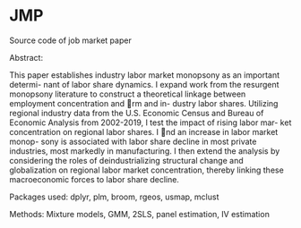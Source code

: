 # JMP
Source code of job market paper


Abstract:

This paper establishes industry labor market monopsony as an important determi-
nant of labor share dynamics. I expand work from the resurgent monopsony literature
to construct a theoretical linkage between employment concentration and rm and in-
dustry labor shares. Utilizing regional industry data from the U.S. Economic Census
and Bureau of Economic Analysis from 2002-2019, I test the impact of rising labor mar-
ket concentration on regional labor shares. I nd an increase in labor market monop-
sony is associated with labor share decline in most private industries, most markedly in
manufacturing. I then extend the analysis by considering the roles of deindustrializing
structural change and globalization on regional labor market concentration, thereby
linking these macroeconomic forces to labor share decline.

Packages used: dplyr, plm, broom, rgeos, usmap, mclust

Methods: Mixture models, GMM, 2SLS, panel estimation, IV estimation
